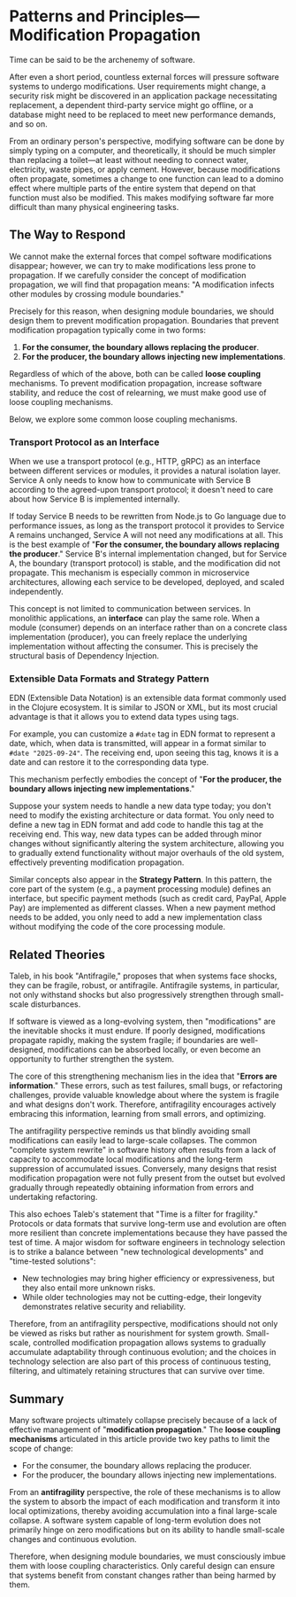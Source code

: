 # Patterns and Principles—Modification Propagation

Time can be said to be the archenemy of software.

After even a short period, countless external forces will pressure software systems to undergo modifications. User requirements might change, a security risk might be discovered in an application package necessitating replacement, a dependent third-party service might go offline, or a database might need to be replaced to meet new performance demands, and so on.

From an ordinary person's perspective, modifying software can be done by simply typing on a computer, and theoretically, it should be much simpler than replacing a toilet—at least without needing to connect water, electricity, waste pipes, or apply cement. However, because modifications often propagate, sometimes a change to one function can lead to a domino effect where multiple parts of the entire system that depend on that function must also be modified. This makes modifying software far more difficult than many physical engineering tasks.

## The Way to Respond

We cannot make the external forces that compel software modifications disappear; however, we can try to make modifications less prone to propagation. If we carefully consider the concept of modification propagation, we will find that propagation means: "A modification infects other modules by crossing module boundaries."

Precisely for this reason, when designing module boundaries, we should design them to prevent modification propagation. Boundaries that prevent modification propagation typically come in two forms:

1.  **For the consumer, the boundary allows replacing the producer**.
2.  **For the producer, the boundary allows injecting new implementations**.

Regardless of which of the above, both can be called **loose coupling** mechanisms. To prevent modification propagation, increase software stability, and reduce the cost of relearning, we must make good use of loose coupling mechanisms.

Below, we explore some common loose coupling mechanisms.

### Transport Protocol as an Interface

When we use a transport protocol (e.g., HTTP, gRPC) as an interface between different services or modules, it provides a natural isolation layer. Service A only needs to know how to communicate with Service B according to the agreed-upon transport protocol; it doesn't need to care about how Service B is implemented internally.

If today Service B needs to be rewritten from Node.js to Go language due to performance issues, as long as the transport protocol it provides to Service A remains unchanged, Service A will not need any modifications at all. This is the best example of "**For the consumer, the boundary allows replacing the producer**." Service B's internal implementation changed, but for Service A, the boundary (transport protocol) is stable, and the modification did not propagate. This mechanism is especially common in microservice architectures, allowing each service to be developed, deployed, and scaled independently.

This concept is not limited to communication between services. In monolithic applications, an **interface** can play the same role. When a module (consumer) depends on an interface rather than on a concrete class implementation (producer), you can freely replace the underlying implementation without affecting the consumer. This is precisely the structural basis of Dependency Injection.

### Extensible Data Formats and Strategy Pattern

EDN (Extensible Data Notation) is an extensible data format commonly used in the Clojure ecosystem. It is similar to JSON or XML, but its most crucial advantage is that it allows you to extend data types using tags.

For example, you can customize a `#date` tag in EDN format to represent a date, which, when data is transmitted, will appear in a format similar to `#date "2025-09-24"`. The receiving end, upon seeing this tag, knows it is a date and can restore it to the corresponding data type.

This mechanism perfectly embodies the concept of "**For the producer, the boundary allows injecting new implementations**."

Suppose your system needs to handle a new data type today; you don't need to modify the existing architecture or data format. You only need to define a new tag in EDN format and add code to handle this tag at the receiving end. This way, new data types can be added through minor changes without significantly altering the system architecture, allowing you to gradually extend functionality without major overhauls of the old system, effectively preventing modification propagation.

Similar concepts also appear in the **Strategy Pattern**. In this pattern, the core part of the system (e.g., a payment processing module) defines an interface, but specific payment methods (such as credit card, PayPal, Apple Pay) are implemented as different classes. When a new payment method needs to be added, you only need to add a new implementation class without modifying the code of the core processing module.

## Related Theories

Taleb, in his book "Antifragile," proposes that when systems face shocks, they can be fragile, robust, or antifragile. Antifragile systems, in particular, not only withstand shocks but also progressively strengthen through small-scale disturbances.

If software is viewed as a long-evolving system, then "modifications" are the inevitable shocks it must endure. If poorly designed, modifications propagate rapidly, making the system fragile; if boundaries are well-designed, modifications can be absorbed locally, or even become an opportunity to further strengthen the system.

The core of this strengthening mechanism lies in the idea that "**Errors are information**." These errors, such as test failures, small bugs, or refactoring challenges, provide valuable knowledge about where the system is fragile and what designs don't work. Therefore, antifragility encourages actively embracing this information, learning from small errors, and optimizing.

The antifragility perspective reminds us that blindly avoiding small modifications can easily lead to large-scale collapses. The common "complete system rewrite" in software history often results from a lack of capacity to accommodate local modifications and the long-term suppression of accumulated issues. Conversely, many designs that resist modification propagation were not fully present from the outset but evolved gradually through repeatedly obtaining information from errors and undertaking refactoring.

This also echoes Taleb's statement that "Time is a filter for fragility." Protocols or data formats that survive long-term use and evolution are often more resilient than concrete implementations because they have passed the test of time. A major wisdom for software engineers in technology selection is to strike a balance between "new technological developments" and "time-tested solutions":

*   New technologies may bring higher efficiency or expressiveness, but they also entail more unknown risks.
*   While older technologies may not be cutting-edge, their longevity demonstrates relative security and reliability.

Therefore, from an antifragility perspective, modifications should not only be viewed as risks but rather as nourishment for system growth. Small-scale, controlled modification propagation allows systems to gradually accumulate adaptability through continuous evolution; and the choices in technology selection are also part of this process of continuous testing, filtering, and ultimately retaining structures that can survive over time.

## Summary

Many software projects ultimately collapse precisely because of a lack of effective management of "**modification propagation**." The **loose coupling mechanisms** articulated in this article provide two key paths to limit the scope of change:

*   For the consumer, the boundary allows replacing the producer.
*   For the producer, the boundary allows injecting new implementations.

From an **antifragility** perspective, the role of these mechanisms is to allow the system to absorb the impact of each modification and transform it into local optimizations, thereby avoiding accumulation into a final large-scale collapse. A software system capable of long-term evolution does not primarily hinge on zero modifications but on its ability to handle small-scale changes and continuous evolution.

Therefore, when designing module boundaries, we must consciously imbue them with loose coupling characteristics. Only careful design can ensure that systems benefit from constant changes rather than being harmed by them.
